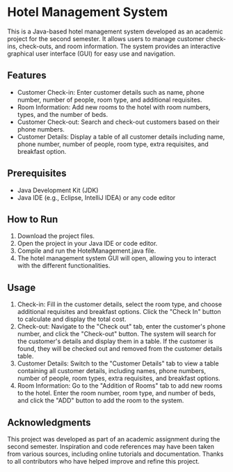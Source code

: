 # Hotel Management System

This is a Java-based hotel management system developed as an academic project for the second semester. It allows users to manage customer check-ins, check-outs, and room information. The system provides an interactive graphical user interface (GUI) for easy use and navigation.

## Features

- Customer Check-in: Enter customer details such as name, phone number, number of people, room type, and additional requisites.
- Room Information: Add new rooms to the hotel with room numbers, types, and the number of beds.
- Customer Check-out: Search and check-out customers based on their phone numbers.
- Customer Details: Display a table of all customer details including name, phone number, number of people, room type, extra requisites, and breakfast option.

## Prerequisites

- Java Development Kit (JDK)
- Java IDE (e.g., Eclipse, IntelliJ IDEA) or any code editor

## How to Run

1. Download the project files.
2. Open the project in your Java IDE or code editor.
3. Compile and run the HotelManagement.java file.
4. The hotel management system GUI will open, allowing you to interact with the different functionalities.

## Usage

1. Check-in: Fill in the customer details, select the room type, and choose additional requisites and breakfast options. Click the "Check In" button to calculate and display the total cost.
2. Check-out: Navigate to the "Check out" tab, enter the customer's phone number, and click the "Check-out" button. The system will search for the customer's details and display them in a table. If the customer is found, they will be checked out and removed from the customer details table.
3. Customer Details: Switch to the "Customer Details" tab to view a table containing all customer details, including names, phone numbers, number of people, room types, extra requisites, and breakfast options.
4. Room Information: Go to the "Addition of Rooms" tab to add new rooms to the hotel. Enter the room number, room type, and number of beds, and click the "ADD" button to add the room to the system.

## Acknowledgments

This project was developed as part of an academic assignment during the second semester. Inspiration and code references may have been taken from various sources, including online tutorials and documentation. Thanks to all contributors who have helped improve and refine this project.
